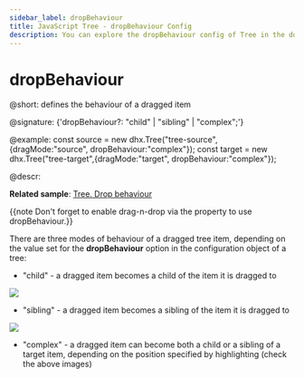 ```yaml
---
sidebar_label: dropBehaviour
title: JavaScript Tree - dropBehaviour Config 
description: You can explore the dropBehaviour config of Tree in the documentation of the DHTMLX JavaScript UI library. Browse developer guides and API reference, try out code examples and live demos, and download a free 30-day evaluation version of DHTMLX Suite 7.
---
```


# dropBehaviour

@short: defines the behaviour of a dragged item

@signature: {'dropBehaviour?: "child" | "sibling" | "complex";'}

@example:
const source = new dhx.Tree("tree-source",{dragMode:"source", dropBehaviour:"complex"});
const target = new dhx.Tree("tree-target",{dragMode:"target", dropBehaviour:"complex"});

@descr:

**Related sample**: [Tree. Drop behaviour](https://snippet.dhtmlx.com/80mh3hly)

{{note Don't forget to enable drag-n-drop via the [](tree/api/tree_dragmode_config.md) property to use dropBehaviour.}}

There are three modes of behaviour of a dragged tree item, depending on the value set for the **dropBehaviour** option in the configuration object of a tree:

- "child" - a dragged item becomes a child of the item it is dragged to

![](../../assets/tree/drag_behaviour_child.png)

- "sibling" - a dragged item becomes a sibling of the item it is dragged to

![](../../assets/tree/drag_behaviour_sibling.png)

- "complex" - a dragged item can become both a child or a sibling of a target item, depending on the position specified by highlighting (check the above images)

[comment]: # (@related: tree/initialization_of_dhtmlxtree.md#initialize-tree tree/drag_and_drop_handling.md#drop-behaviour)
